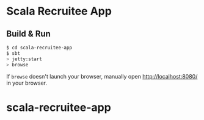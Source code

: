 # Scala Recruitee App #

## Build & Run ##

```sh
$ cd scala-recruitee-app
$ sbt
> jetty:start
> browse
```

If `browse` doesn't launch your browser, manually open [http://localhost:8080/](http://localhost:8080/) in your browser.
# scala-recruitee-app
